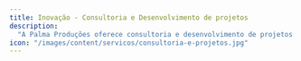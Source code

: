 ```yaml
---
title: Inovação - Consultoria e Desenvolvimento de projetos
description:
  "A Palma Produções oferece consultoria e desenvolvimento de projetos inovadores, alinhando atividades internas para entregar propostas de valor únicas. Nosso foco é resolver problemas complexos e criar a próxima evolução que manterá seu projeto relevante."
icon: "/images/content/servicos/consultoria-e-projetos.jpg"
---
```

